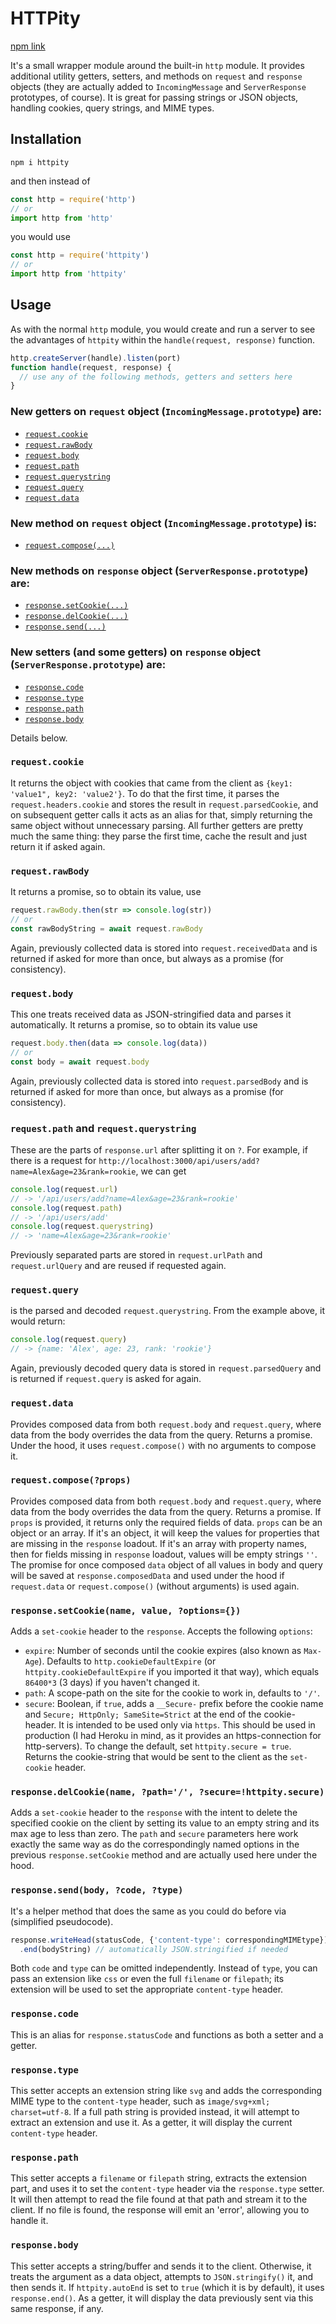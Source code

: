 # HTTPity

[npm link](https://www.npmjs.com/package/httpity)

It's a small wrapper module around the built-in `http` module. It provides additional utility getters, setters, and methods on `request` and `response` objects (they are actually added to `IncomingMessage` and `ServerResponse` prototypes, of course). It is great for passing strings or JSON objects, handling cookies, query strings, and MIME types.

## Installation
```
npm i httpity
```
and then instead of

```js
const http = require('http')
// or
import http from 'http'
```
you would use

```js
const http = require('httpity')
// or
import http from 'httpity'
```

## Usage

As with the normal `http` module, you would create and run a server to see the advantages of `httpity` within the `handle(request, response)` function.

```js
http.createServer(handle).listen(port)
function handle(request, response) {
  // use any of the following methods, getters and setters here
}
```

### New getters on `request` object (`IncomingMessage.prototype`) are:

- [`request.cookie`](#requestcookie)
- [`request.rawBody`](#requestrawbody)
- [`request.body`](#requestbody)
- [`request.path`](#requestpath-and-requestquerystring)
- [`request.querystring`](#requestpath-and-requestquerystring)
- [`request.query`](#requestquery)
- [`request.data`](#requestdata)

### New method on `request` object (`IncomingMessage.prototype`) is:

- [`request.compose(...)`](#requestcomposeprops)

### New methods on `response` object (`ServerResponse.prototype`) are:

- [`response.setCookie(...)`](#responsesetcookiename-value-options)
- [`response.delCookie(...)`](#responsedelcookiename-path-securehttpitydev)
- [`response.send(...)`](#responsesendbody-code-type)

### New setters (and some getters) on `response` object (`ServerResponse.prototype`) are:

- [`response.code`](#responsecode)
- [`response.type`](#responsetype)
- [`response.path`](#responsepath)
- [`response.body`](#responsebody)

Details below.

### `request.cookie`

It returns the object with cookies that came from the client as `{key1: 'value1", key2: 'value2'}`. To do that the first time, it parses the `request.headers.cookie` and stores the result in `request.parsedCookie`, and on subsequent getter calls it acts as an alias for that, simply returning the same object without unnecessary parsing. All further getters are pretty much the same thing: they parse the first time, cache the result and just return it if asked again.

### `request.rawBody`

It returns a promise, so to obtain its value, use

```js
request.rawBody.then(str => console.log(str))
// or
const rawBodyString = await request.rawBody
```
Again, previously collected data is stored into `request.receivedData` and is returned if asked for more than once, but always as a promise (for consistency).

### `request.body`

This one treats received data as JSON-stringified data and parses it automatically. It returns a promise, so to obtain its value use

```js
request.body.then(data => console.log(data))
// or
const body = await request.body
```
Again, previously collected data is stored into `request.parsedBody` and is returned if asked for more than once, but always as a promise (for consistency).

### `request.path` and `request.querystring`

These are the parts of `response.url` after splitting it on `?`. For example, if there is a request for `http://localhost:3000/api/users/add?name=Alex&age=23&rank=rookie`, we can get

```js
console.log(request.url)
// -> '/api/users/add?name=Alex&age=23&rank=rookie'
console.log(request.path)
// -> '/api/users/add'
console.log(request.querystring)
// -> 'name=Alex&age=23&rank=rookie'
```
Previously separated parts are stored in `request.urlPath` and `request.urlQuery` and are reused if requested again.

### `request.query`

is the parsed and decoded `request.querystring`. From the example above, it would return:

```js
console.log(request.query)
// -> {name: 'Alex', age: 23, rank: 'rookie'}
```
Again, previously decoded query data is stored in `request.parsedQuery` and is returned if `request.query` is asked for again.

### `request.data`

Provides composed data from both `request.body` and `request.query`, where data from the body overrides the data from the query. Returns a promise. Under the hood, it uses `request.compose()` with no arguments to compose it.

### `request.compose(?props)`

Provides composed data from both `request.body` and `request.query`, where data from the body overrides the data from the query. Returns a promise. If `props` is provided, it returns only the required fields of data. `props` can be an object or an array. If it's an object, it will keep the values for properties that are missing in the `response` loadout. If it's an array with property names, then for fields missing in `response` loadout, values will be empty strings `''`. The promise for once composed `data` object of all values in body and query will be saved at `response.composedData` and used under the hood if `request.data` or `request.compose()` (without arguments) is used again.

### `response.setCookie(name, value, ?options={})`

Adds a `set-cookie` header to the `response`. Accepts the following `options`:
  - `expire`: Number of seconds until the cookie expires (also known as `Max-Age`). Defaults to `http.cookieDefaultExpire` (or `httpity.cookieDefaultExpire` if you imported it that way), which equals `86400*3` (3 days) if you haven't changed it.
  - `path`: A scope-path on the site for the cookie to work in, defaults to `'/'`.
  - `secure`: Boolean, if `true`, adds a `__Secure-` prefix before the cookie name and `Secure; HttpOnly; SameSite=Strict` at the end of the cookie-header. It is intended to be used only via `https`. This should be used in production (I had Heroku in mind, as it provides an https-connection for http-servers). To change the default, set `httpity.secure = true`.
Returns the cookie-string that would be sent to the client as the `set-cookie` header.
### `response.delCookie(name, ?path='/', ?secure=!httpity.secure)`

Adds a `set-cookie` header to the `response` with the intent to delete the specified cookie on the client by setting its value to an empty string and its max age to less than zero. The `path` and `secure` parameters here work exactly the same way as do the correspondingly named options in the previous `response.setCookie` method and are actually used here under the hood.

### `response.send(body, ?code, ?type)`

It's a helper method that does the same as you could do before via (simplified pseudocode).

```js
response.writeHead(statusCode, {'content-type': correspondingMIMEtype})
  .end(bodyString) // automatically JSON.stringified if needed
```
Both `code` and `type` can be omitted independently. Instead of `type`, you can pass an extension like `css` or even the full `filename` or `filepath`; its extension will be used to set the appropriate `content-type` header.

### `response.code`

This is an alias for `response.statusCode` and functions as both a setter and a getter.

### `response.type`

This setter accepts an extension string like `svg` and adds the corresponding MIME type to the `content-type` header, such as `image/svg+xml; charset=utf-8`. If a full path string is provided instead, it will attempt to extract an extension and use it. As a getter, it will display the current `content-type` header.

### `response.path`

This setter accepts a `filename` or `filepath` string, extracts the extension part, and uses it to set the `content-type` header via the `response.type` setter. It will then attempt to read the file found at that path and stream it to the client. If no file is found, the response will emit an 'error', allowing you to handle it.

### `response.body`

This setter accepts a string/buffer and sends it to the client. Otherwise, it treats the argument as a data object, attempts to `JSON.stringify()` it, and then sends it. If `httpity.autoEnd` is set to `true` (which it is by default), it uses `response.end()`. As a getter, it will display the data previously sent via this same response, if any.
